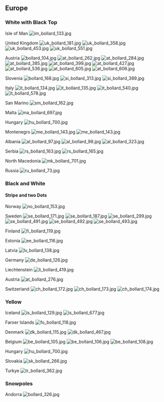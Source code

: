 ## Europe
### White with Black Top

Isle of Man
![im_bollard_133.jpg](assets%2Fim_bollard_133.jpg)

United Kingdom
![uk_bollard_181.jpg](assets%2Fuk_bollard_181.jpg)
![uk_bollard_358.jpg](assets%2Fuk_bollard_358.jpg)
![uk_bollard_453.jpg](assets%2Fuk_bollard_453.jpg)
![uk_bollard_551.jpg](assets%2Fuk_bollard_551.jpg)

Austria 
![bollard_104.jpg](assets%2Fbollard_104.jpg)
![at_bollard_262.jpg](assets%2Fat_bollard_262.jpg)
![at_bollard_284.jpg](assets%2Fat_bollard_284.jpg)
![at_bollard_385.jpg](assets%2Fat_bollard_385.jpg)
![at_bollard_399.jpg](assets%2Fat_bollard_399.jpg)
![at_bollard_427.jpg](assets%2Fat_bollard_427.jpg)
![at_bollard_536.jpg](assets%2Fat_bollard_536.jpg)
![at_bollard_605.jpg](assets%2Fat_bollard_605.jpg)
![at_bollard_606.jpg](assets%2Fat_bollard_606.jpg)

Slovenia
![bollard_168.jpg](assets%2Fsi_bollard_168.jpg)
![si_bollard_313.jpg](assets%2Fsi_bollard_313.jpg)
![si_bollard_389.jpg](assets%2Fsi_bollard_389.jpg)

Italy
![it_bollard_134.jpg](assets%2Fit_bollard_134.jpg)
![it_bollard_135.jpg](assets%2Fit_bollard_135.jpg)
![it_bollard_540.jpg](assets%2Fit_bollard_540.jpg)
![it_bollard_578.jpg](assets%2Fit_bollard_578.jpg)

San Marino
![sm_bollard_162.jpg](assets%2Fsm_bollard_162.jpg)

Malta
![ma_bollard_697.jpg](assets%2Fma_bollard_697.jpg)

Hungary
![hu_bollard_700.jpg](assets%2Fhu_bollard_700.jpg)

Montenegro 
![me_bollard_143.jpg](assets%2Fme_bollard_143.jpg)
![me_bollard_143.jpg](assets%2Fme_bollard_143.jpg)

Albania
![al_bollard_97.jpg](assets%2Fal_bollard_97.jpg)
![al_bollard_98.jpg](assets%2Fal_bollard_98.jpg)
![al_bollard_323.jpg](assets%2Fal_bollard_323.jpg)

Serbia
![rs_bollard_163.jpg](assets%2Frs_bollard_163.jpg)
![rs_bollard_165.jpg](assets%2Frs_bollard_165.jpg)

North Macedonia
![mk_bollard_701.jpg](assets%2Fmk_bollard_701.jpg)

Russia
![ru_bollard_73.jpg](assets%2Fru_bollard_73.jpg)

### Black and White
#### Stripe and two Dots

Norway
![no_bollard_153.jpg](assets%2Fno_bollard_153.jpg)

Sweden
![se_bollard_171.jpg](assets%2Fse_bollard_171.jpg)
![se_bollard_187.jpg](assets%2Fse_bollard_171.jpg)
![se_bollard_299.jpg](assets%2Fse_bollard_299.jpg)
![se_bollard_491.jpg](assets%2Fse_bollard_491.jpg)
![se_bollard_492.jpg](assets%2Fse_bollard_492.jpg)
![se_bollard_493.jpg](assets%2Fse_bollard_493.jpg)

Finland
![fi_bollard_119.jpg](assets%2Ffi_bollard_119.jpg)

Estonia
![ee_bollard_116.jpg](assets%2Fee_bollard_116.jpg)

Latvia
![lv_bollard_138.jpg](assets%2Flv_bollard_138.jpg)

Germany
![de_bollard_126.jpg](assets%2Fde_bollard_126.jpg)

Liechtenstein
![li_bollard_419.jpg](assets%2Fli_bollard_419.jpg)

Austria
![at_bollard_276.jpg](assets%2Fat_bollard_276.jpg)

Switzerland
![ch_bollard_172.jpg](assets%2Fch_bollard_172.jpg)
![ch_bollard_173.jpg](assets%2Fch_bollard_173.jpg)
![ch_bollard_174.jpg](assets%2Fch_bollard_174.jpg)

### Yellow
Iceland
![is_bollard_129.jpg](assets%2Fis_bollard_129.jpg)
![is_bollard_677.jpg](assets%2Fis_bollard_677.jpg)

Faroer Islands
![fo_bollard_118.jpg](assets%2Ffo_bollard_118.jpg)

Denmark
![dk_bollard_115.jpg](assets%2Fdk_bollard_115.jpg)
![dk_bollard_467.jpg](assets%2Fdk_bollard_467.jpg)

Belgium
![be_bollard_105.jpg](assets%2Fbe_bollard_105.jpg)
![be_bollard_106.jpg](assets%2Fbe_bollard_106.jpg)
![be_bollard_108.jpg](assets%2Fbe_bollard_108.jpg)

Hungary
![hu_bollard_700.jpg](assets%2Fhu_bollard_700.jpg)

Slovakia
![sk_bollard_266.jpg](assets%2Fsk_bollard_266.jpg)

Turkye
![tr_bollard_362.jpg](assets%2Ftr_bollard_362.jpg)

### Snowpoles

Andorra ![bollard_326.jpg](assets%2Fbollard_326.jpg)
